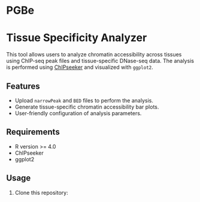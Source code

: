 # PGBe
# Tissue Specificity Analyzer

This tool allows users to analyze chromatin accessibility across tissues using ChIP-seq peak files and tissue-specific DNase-seq data. The analysis is performed using [ChIPseeker](https://bioconductor.org/packages/release/bioc/html/ChIPseeker.html) and visualized with `ggplot2`.

## Features
- Upload `narrowPeak` and `BED` files to perform the analysis.
- Generate tissue-specific chromatin accessibility bar plots.
- User-friendly configuration of analysis parameters.

## Requirements
- R version >= 4.0
- ChIPseeker
- ggplot2

## Usage
1. Clone this repository:
